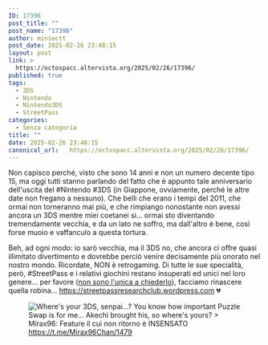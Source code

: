 ```yaml
---
ID: 17396
post_title: ""
post_name: "17396"
author: minioctt
post_date: 2025-02-26 23:48:15
layout: post
link: >
  https://octospacc.altervista.org/2025/02/26/17396/
published: true
tags:
  - 3DS
  - Nintendo
  - Nintendo3DS
  - StreetPass
categories:
  - Senza categoria
title: ""
date: 2025-02-26 23:48:15
canonical_url:   https://octospacc.altervista.org/2025/02/26/17396/
---
```

<!-- wp:paragraph -->
<p>Non capisco perché, visto che sono 14 anni e non un numero decente tipo 15, ma oggi tutti stanno parlando del fatto che è appunto tale anniversario dell'uscita del #Nintendo #3DS (in Giappone, ovviamente, perché le altre date non fregano a nessuno). Che belli che erano i tempi del 2011, che ormai non torneranno mai più, e che rimpiango nonostante non avessi ancora un 3DS mentre miei coetanei si... ormai sto diventando tremendamente vecchia, e da un lato ne soffro, ma dall'altro è bene, così forse muoio e vaffanculo a questa tortura.</p>
<!-- /wp:paragraph -->

<!-- wp:paragraph -->
<p>Beh, ad ogni modo: io sarò vecchia, ma il 3DS no, che ancora ci offre quasi illimitato divertimento e dovrebbe perciò venire decisamente più onorato nel nostro mondo. Ricordate, NON è retrogaming. Di tutte le sue specialità, però, #StreetPass e i relativi giochini restano insuperati ed unici nel loro genere... per favore (<a href="https://t.me/schizocaverna/2084">non sono l'unica a chiederlo</a>), facciamo rinascere quella robina... <a href="https://streetpassresearchclub.wordpress.com">https://streetpassresearchclub.wordpress.com</a> 💔</p>
<!-- /wp:paragraph -->

<!-- wp:paragraph -->
<p></p>
<!-- /wp:paragraph -->

<!-- wp:image {"id":17399,"sizeSlug":"full","linkDestination":"none"} -->
<figure class="wp-block-image size-full"><img src="{{site.cdnurl}}/assets/uploads/2025/02/image-61.png" alt="Where's your 3DS, senpai...?
You know how important Puzzle Swap is for me...
Akechi brought his, so where's yours?
&gt; Mirax96: Feature il cui non ritorno è INSENSATO" class="wp-image-17399"/><figcaption class="wp-element-caption"><a href="https://t.me/Mirax96Chan/1479">https://t.me/Mirax96Chan/1479</a></figcaption></figure>
<!-- /wp:image -->